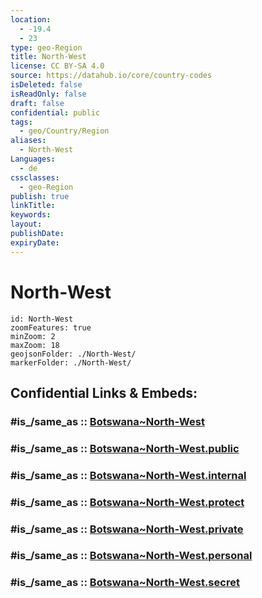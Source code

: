 ```yaml
---
location:
  - -19.4
  - 23
type: geo-Region
title: North-West
license: CC BY-SA 4.0
source: https://datahub.io/core/country-codes
isDeleted: false
isReadOnly: false
draft: false
confidential: public
tags:
  - geo/Country/Region
aliases:
  - North-West
Languages:
  - de
cssclasses:
  - geo-Region
publish: true
linkTitle:
keywords:
layout:
publishDate:
expiryDate:
---
```


# North-West

```leaflet
id: North-West
zoomFeatures: true 
minZoom: 2 
maxZoom: 18
geojsonFolder: ./North-West/
markerFolder: ./North-West/
```


## Confidential Links & Embeds: 

### #is_/same_as :: [Botswana~North-West](/_Standards/Earth/Continent/Africa/Africa~South/Botswana/districts~Botswana/Botswana~North-West.md) 

### #is_/same_as :: [Botswana~North-West.public](/_public/Earth/Continent/Africa/Africa~South/Botswana/districts~Botswana/Botswana~North-West.public.md) 

### #is_/same_as :: [Botswana~North-West.internal](/_internal/Earth/Continent/Africa/Africa~South/Botswana/districts~Botswana/Botswana~North-West.internal.md) 

### #is_/same_as :: [Botswana~North-West.protect](/_protect/Earth/Continent/Africa/Africa~South/Botswana/districts~Botswana/Botswana~North-West.protect.md) 

### #is_/same_as :: [Botswana~North-West.private](/_private/Earth/Continent/Africa/Africa~South/Botswana/districts~Botswana/Botswana~North-West.private.md) 

### #is_/same_as :: [Botswana~North-West.personal](/_personal/Earth/Continent/Africa/Africa~South/Botswana/districts~Botswana/Botswana~North-West.personal.md) 

### #is_/same_as :: [Botswana~North-West.secret](/_secret/Earth/Continent/Africa/Africa~South/Botswana/districts~Botswana/Botswana~North-West.secret.md)

